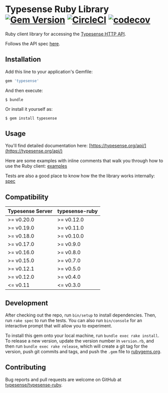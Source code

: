 # Typesense Ruby Library [![Gem Version](https://badge.fury.io/rb/typesense.svg)](https://badge.fury.io/rb/typesense) [![CircleCI](https://circleci.com/gh/typesense/typesense-ruby.svg?style=shield&circle-token=063f2179925b0b37d540126f6c96f6e1fe23f1b9)](https://circleci.com/gh/typesense/typesense-ruby) [![codecov](https://codecov.io/gh/typesense/typesense-ruby/branch/master/graph/badge.svg)](https://codecov.io/gh/typesense/typesense-ruby)


Ruby client library for accessing the [Typesense HTTP API](https://github.com/typesense/typesense).

Follows the API spec [here](https://github.com/typesense/typesense-api-spec).

## Installation

Add this line to your application's Gemfile:

```ruby
gem 'typesense'
```

And then execute:

    $ bundle

Or install it yourself as:

    $ gem install typesense

## Usage

You'll find detailed documentation here: [https://typesense.org/api/](https://typesense.org/api/)

Here are some examples with inline comments that walk you through how to use the Ruby client: [examples](examples)

Tests are also a good place to know how the the library works internally: [spec](spec)

## Compatibility

| Typesense Server | typesense-ruby |
|------------------|----------------|
| \>= v0.20.0 | \>= v0.12.0 |
| \>= v0.19.0 | \>= v0.11.0 |
| \>= v0.18.0 | \>= v0.10.0 |
| \>= v0.17.0 | \>= v0.9.0 |
| \>= v0.16.0 | \>= v0.8.0 |
| \>= v0.15.0 | \>= v0.7.0 |
| \>= v0.12.1 | \>= v0.5.0 |
| \>= v0.12.0 | \>= v0.4.0 |
| <= v0.11 | <= v0.3.0 |

## Development

After checking out the repo, run `bin/setup` to install dependencies. Then, run `rake spec` to run the tests. You can also run `bin/console` for an interactive prompt that will allow you to experiment.

To install this gem onto your local machine, run `bundle exec rake install`. To release a new version, update the version number in `version.rb`, and then run `bundle exec rake release`, which will create a git tag for the version, push git commits and tags, and push the `.gem` file to [rubygems.org](https://rubygems.org).

## Contributing

Bug reports and pull requests are welcome on GitHub at [typesense/typesense-ruby](https://github.com/typesense/typesense-ruby).
